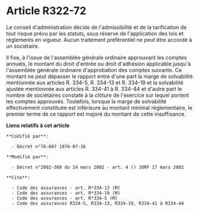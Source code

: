 # Article R322-72

Le conseil d'administration décide de l'admissibilité et de la tarification de tout risque prévu par les statuts, sous
réserve de l'application des lois et règlements en vigueur. Aucun traitement préférentiel ne peut être accordé à un
sociétaire.

Il fixe, à l'issue de l'assemblée générale ordinaire approuvant les comptes annuels, le montant du droit d'entrée ou droit
d'adhésion applicable jusqu'à l'assemblée générale ordinaire d'approbation des comptes suivante. Ce montant ne peut dépasser
le rapport entre d'une part la marge de solvabilité mentionnée aux articles R. 334-5, R. 334-13 et R. 334-19 et la
solvabilité ajustée mentionnée aux articles R. 334-41 à R. 334-44 et d'autre part le nombre de sociétaires constaté à la
clôture de l'exercice sur lequel portent les comptes approuvés. Toutefois, lorsque la marge de solvabilité effectivement
constituée est inférieure au montant minimal réglementaire, le premier terme de ce rapport est majoré du montant de cette
insuffisance.

**Liens relatifs à cet article**

	**Codifié par**:

	  - Décret n°76-667 1976-07-16

	**Modifié par**:

	  - Décret n°2002-360 du 14 mars 2002 - art. 4 () JORF 17 mars 2002

	**Cite**:

	  - Code des assurances - art. R*334-13 (M)
	  - Code des assurances - art. R*334-19 (M)
	  - Code des assurances - art. R*334-5 (M)
	  - Code des assurances R334-5, R334-13, R334-19, R334-41 à R334-44
